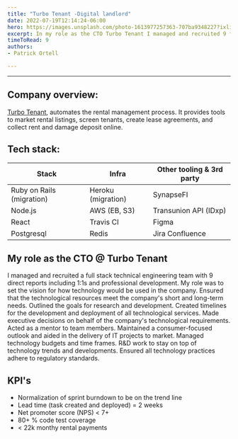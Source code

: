 ```yaml
---
title: "Turbo Tenant -Digital landlord"
date: 2022-07-19T12:14:24-06:00
hero: https://images.unsplash.com/photo-1613977257363-707ba9348227?ixlib=rb-1.2.1&ixid=MnwxMjA3fDB8MHxwaG90by1wYWdlfHx8fGVufDB8fHx8&auto=format&fit=crop&w=1170&q=80
excerpt: In my role as the CTO Turbo Tenant I managed and recruited 9 fullstack engineers/direct reports including 1:1s and professional development.
timeToRead: 9
authors:
- Patrick Ortell

---
```

---
## Company overview:
 [Turbo Tenant](https://www.turbotenant.com/), automates the rental management process. It provides tools to market rental listings, screen tenants, create lease agreements, and collect rent and damage deposit online. 


## Tech stack:
  |Stack                |Infra                          |Other tooling & 3rd party                         |
  |----------------|-------------------------------|-----------------------------|
  |Ruby on Rails (migration)|Heroku (migration)           |SynapseFI            |
  |Node.js          |AWS (EB, S3)            |Transunion API (IDxp)           |
  |React         |Travis CI|Figma|
  |Postgresql         |Redis|Jira  Confluence|



## My role as the CTO @ Turbo Tenant
I managed and recruited a full stack technical engineering team with 9 direct reports including 1:1s and professional development. My role was to set the vision for how technology would be used in the company. Ensured that the technological resources meet the company's short and long-term needs. Outlined the goals for research and development. Created timelines for the development and deployment of all technological services. Made executive decisions on behalf of the company's technological requirements. Acted as a mentor to team members. Maintained a consumer-focused outlook and aided in the delivery of IT projects to market. Managed technology budgets and time frames. R&D work to stay on top of technology trends and developments. Ensured all technology practices adhere to regulatory standards.



## KPI's
- Normalization of sprint burndown to be on the trend line
- Lead time (task created and deployed) = 2 weeks
- Net promoter score (NPS) < 7+
- 80+ % code test coverage 
- < 22k monthy rental payments 